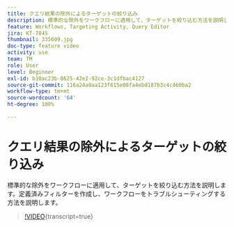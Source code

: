 ```yaml
---
title: クエリ結果の除外によるターゲットの絞り込み
description: 標準的な除外をワークフローに適用して、ターゲットを絞り込む方法を説明します。定義済みフィルターを作成し、ワークフローをトラブルシューティングする方法を説明します。
feature: Workflows, Targeting Activity, Query Editor
jira: KT-7845
thumbnail: 335609.jpg
doc-type: feature video
activity: use
team: TM
role: User
level: Beginner
exl-id: b10ac23b-8625-42e2-92ce-3c1dfbac4127
source-git-commit: 116a24a8aa123f615e08fa4ebd187b3c4c460ba2
workflow-type: tm+mt
source-wordcount: '64'
ht-degree: 100%

---
```


# クエリ結果の除外によるターゲットの絞り込み

標準的な除外をワークフローに適用して、ターゲットを絞り込む方法を説明します。定義済みフィルターを作成し、ワークフローをトラブルシューティングする方法を説明します。

>[!VIDEO](https://video.tv.adobe.com/v/335609?quality=12&learn=on){transcript=true}
